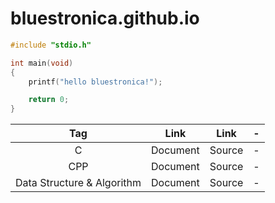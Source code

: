 # bluestronica.github.io
```c
#include "stdio.h"

int main(void)
{
    printf("hello bluestronica!");

    return 0;
}
```

|Tag|Link|Link|-|
|:-:|:-:|:-:|:-:|
|C|Document|Source|-|
|CPP|Document|Source|-|
|Data Structure & Algorithm|Document|Source|-|
